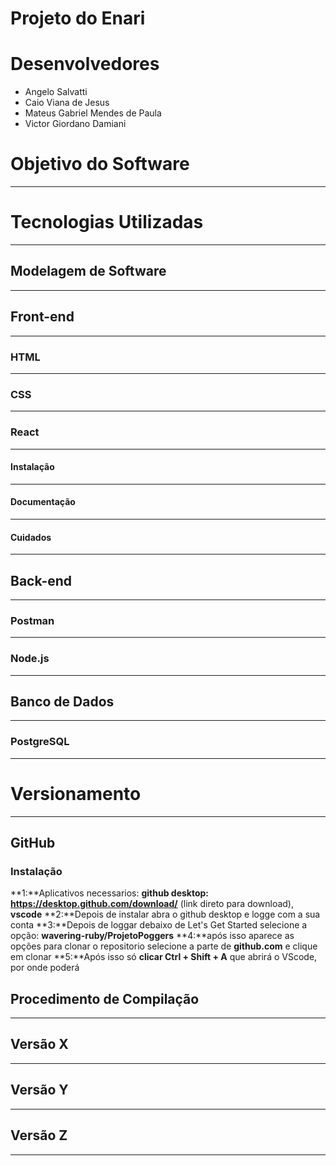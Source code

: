 # Projeto do Enari

# Desenvolvedores

- Angelo Salvatti
- Caio Viana de Jesus
- Mateus Gabriel Mendes de Paula
- Victor Giordano Damiani

# Objetivo do Software

---

# Tecnologias Utilizadas

---

## Modelagem de Software

---

## Front-end

---

### HTML

---

### CSS

---

### React

---

#### Instalação

---

#### Documentação

---

#### Cuidados

---

## Back-end

---

### Postman

---

### Node.js

---

## Banco de Dados

---

### PostgreSQL

---

# Versionamento

---

## GitHub

### Instalação
**1:**Aplicativos necessarios: **github desktop: https://desktop.github.com/download/** (link direto para download), **vscode** 
**2:**Depois de instalar abra o github desktop e logge com a sua conta 
**3:**Depois de loggar debaixo de Let's Get Started selecione a opção: **wavering-ruby/ProjetoPoggers** 
**4:**após isso aparece as opções para clonar o repositorio selecione a parte de **github.com** e clique em clonar 
**5:**Após isso só **clicar Ctrl + Shift + A** que abrirá o VScode, por onde poderá 

## Procedimento de Compilação

---

## Versão X

---

## Versão Y

---

## Versão Z

---